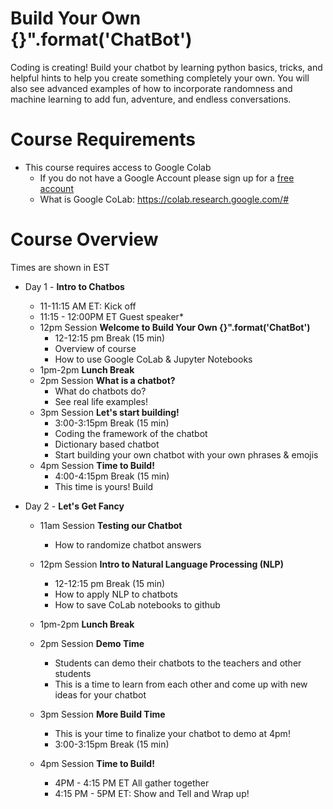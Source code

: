# Build Your Own {}".format('ChatBot')
Coding is creating! Build your chatbot by learning python basics, tricks, and helpful hints to help you create something completely your own. You will also see advanced examples of how to incorporate randomness and machine learning to add fun, adventure, and endless conversations.

# Course Requirements
* This course requires access to Google Colab
  * If you do not have a Google Account please sign up for a [free account](https://accounts.google.com/SignUp?hl=en)
  * What is Google CoLab: https://colab.research.google.com/# 

# Course Overview
Times are shown in EST

* Day 1 - **Intro to Chatbos**
  * 11-11:15 AM ET: Kick off
  * 11:15 - 12:00PM ET Guest speaker*
  * 12pm Session **Welcome to Build Your Own {}".format('ChatBot')**
    * 12-12:15 pm Break (15 min)
    * Overview of course
    * How to use Google CoLab & Jupyter Notebooks
  * 1pm-2pm **Lunch Break**
  * 2pm Session **What is a chatbot?**
    * What do chatbots do?
    * See real life examples!
  * 3pm  Session **Let's start building!**
    * 3:00-3:15pm Break (15 min)
    * Coding the framework of the chatbot
    * Dictionary based chatbot
    * Start building your own chatbot with your own phrases & emojis
  * 4pm  Session **Time to Build!**
    * 4:00-4:15pm Break (15 min)
    * This time is yours! Build   


* Day 2 - **Let's Get Fancy** 
  * 11am Session **Testing our Chatbot**
    * How to randomize chatbot answers
  * 12pm Session **Intro to Natural Language Processing (NLP)**
    * 12-12:15 pm Break (15 min)
    * How to apply NLP to chatbots
    * How to save CoLab notebooks to github
  
  * 1pm-2pm **Lunch Break**
  * 2pm Session **Demo Time**
    * Students can demo their chatbots to the teachers and other students
    * This is a time to learn from each other and come up with new ideas for your chatbot
  * 3pm  Session **More Build Time**
    * This is your time to finalize your chatbot to demo at 4pm!
    * 3:00-3:15pm Break (15 min)
  * 4pm  Session **Time to Build!**
    * 4PM - 4:15 PM ET All gather together
    * 4:15 PM - 5PM ET: Show and Tell and Wrap up!
